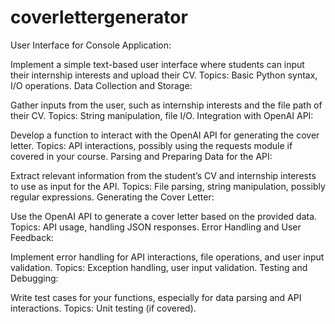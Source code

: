 # coverlettergenerator
User Interface for Console Application:

Implement a simple text-based user interface where students can input their internship interests and upload their CV.
Topics: Basic Python syntax, I/O operations.
Data Collection and Storage:

Gather inputs from the user, such as internship interests and the file path of their CV.
Topics: String manipulation, file I/O.
Integration with OpenAI API:

Develop a function to interact with the OpenAI API for generating the cover letter.
Topics: API interactions, possibly using the requests module if covered in your course.
Parsing and Preparing Data for the API:

Extract relevant information from the student’s CV and internship interests to use as input for the API.
Topics: File parsing, string manipulation, possibly regular expressions.
Generating the Cover Letter:

Use the OpenAI API to generate a cover letter based on the provided data.
Topics: API usage, handling JSON responses.
Error Handling and User Feedback:

Implement error handling for API interactions, file operations, and user input validation.
Topics: Exception handling, user input validation.
Testing and Debugging:

Write test cases for your functions, especially for data parsing and API interactions.
Topics: Unit testing (if covered).
